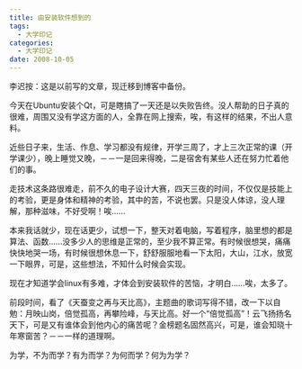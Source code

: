 ```yaml
---
title: 由安装软件想到的
tags:
  - 大学印记
categories:
  - 大学印记
date: 2008-10-05
---
```


李迟按：这是以前写的文章，现迁移到博客中备份。  

今天在Ubuntu安装个Qt，可是瞎搞了一天还是以失败告终。没人帮助的日子真的很难，周围又没有学这方面的人，全靠在网上搜索，唉，有这样的结果，不出人意料。  

<!-- more -->

近些日子来，生活、作息、学习都没有规律，开学三周了，才上三次正常的课（开学课少），晚上睡觉又晚，－－一是回来得晚，二是宿舍有某些人还在努力忙着他们的事。

走技术这条路很难走，前不久的电子设计大赛，四天三夜的时间，不仅仅是技能上的考验，更是身体和精神的考验，其中的苦，不说也罢。只是没人体谅，没人理解，那种滋味，不好受啊！唉......

本来我话就少，现在话更少，试想一下，整天对着电脑，写着程序，脑里想的都是算法、函数......没多少人的思维是正常的，至少我不算正常。有时候很想哭，痛痛快快地哭一场，有时候很想休息一下，舒舒服服地看一下太阳，大山，江水，放宽一下眼界，可是，这些想法，不知什么时候会实现。

现在才知道学会linux有多难，才体会到安装软件的苦恼，才明白......唉，太多了。

前段时间，看了《天蚕变之再与天比高》，主题曲的歌词写得不错，改一下以自勉：月映山岗，倍觉孤高，再攀险峰，与天比高。好一个“倍觉孤高”！云飞扬扬名天下，可是又有谁体会到他内心的痛苦呢？金榜题名固然高兴，可是，谁会知晓十年寒窗苦？－－一样的道理啊。

为学，不为而学？有为而学？为何而学？何为为学？
